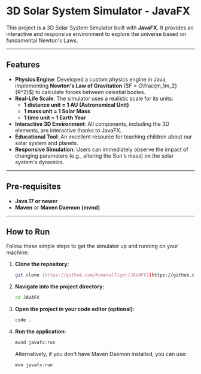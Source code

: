 # 3D Solar System Simulator - JavaFX

This project is a 3D Solar System Simulator built with **JavaFX**. It provides an interactive and responsive environment to explore the universe based on fundamental Newton's Laws.

---

## Features

* **Physics Engine**: Developed a custom physics engine in Java, implementing **Newton's Law of Gravitation** ($F = G\frac{m_1m_2}{R^2}$) to calculate forces between celestial bodies.
* **Real-Life Scale**: The simulator uses a realistic scale for its units:
    * **1 distance unit = 1 AU (Astronomical Unit)**
    * **1 mass unit = 1 Solar Mass**
    * **1 time unit = 1 Earth Year**
* **Interactive 3D Environment**: All components, including the 3D elements, are interactive thanks to JavaFX.
* **Educational Tool**: An excellent resource for teaching children about our solar system and planets.
* **Responsive Simulation**: Users can immediately observe the impact of changing parameters (e.g., altering the Sun's mass) on the solar system's dynamics.

---

## Pre-requisites

* **Java 17 or newer**
* **Maven** or **Maven Daemon (mvnd)**

---

## How to Run

Follow these simple steps to get the simulator up and running on your machine:

1.  **Clone the repository:**
    ```bash
    git clone [https://github.com/NumeralTiger/JAVAFX](https://github.com/NumeralTiger/JAVAFX)
    ```
2.  **Navigate into the project directory:**
    ```bash
    cd JAVAFX
    ```
3.  **Open the project in your code editor (optional):**
    ```bash
    code .
    ```
4.  **Run the application:**
    ```bash
    mvnd javafx:run
    ```
    Alternatively, if you don't have Maven Daemon installed, you can use:
    ```bash
    mvn javafx:run
    

